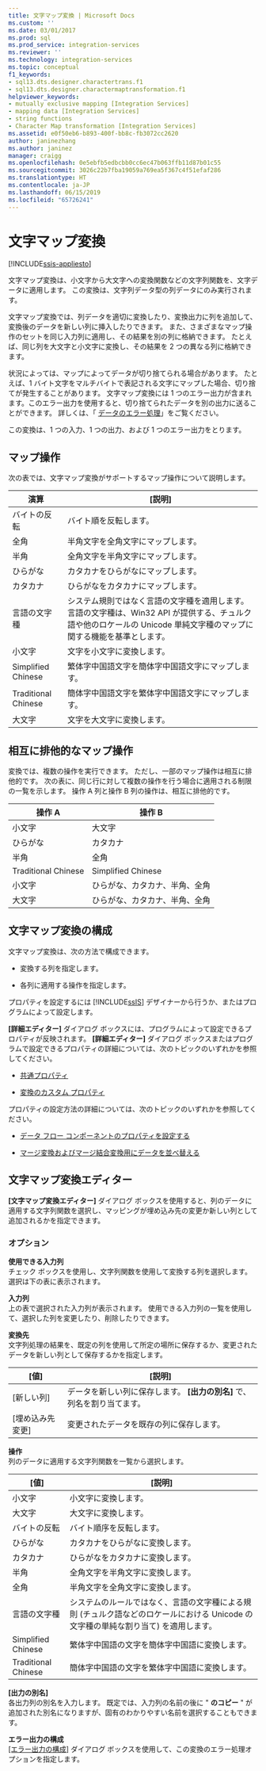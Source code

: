 ```yaml
---
title: 文字マップ変換 | Microsoft Docs
ms.custom: ''
ms.date: 03/01/2017
ms.prod: sql
ms.prod_service: integration-services
ms.reviewer: ''
ms.technology: integration-services
ms.topic: conceptual
f1_keywords:
- sql13.dts.designer.charactertrans.f1
- sql13.dts.designer.charactermaptransformation.f1
helpviewer_keywords:
- mutually exclusive mapping [Integration Services]
- mapping data [Integration Services]
- string functions
- Character Map transformation [Integration Services]
ms.assetid: e0f50eb6-b893-400f-bb8c-fb3072cc2620
author: janinezhang
ms.author: janinez
manager: craigg
ms.openlocfilehash: 0e5ebfb5edbcbb0cc6ec47b063ffb11d87b01c55
ms.sourcegitcommit: 3026c22b7fba19059a769ea5f367c4f51efaf286
ms.translationtype: HT
ms.contentlocale: ja-JP
ms.lasthandoff: 06/15/2019
ms.locfileid: "65726241"
---
```

# <a name="character-map-transformation"></a>文字マップ変換

[!INCLUDE[ssis-appliesto](../../../includes/ssis-appliesto-ssvrpluslinux-asdb-asdw-xxx.md)]


  文字マップ変換は、小文字から大文字への変換関数などの文字列関数を、文字データに適用します。 この変換は、文字列データ型の列データにのみ実行されます。  
  
 文字マップ変換では、列データを適切に変換したり、変換出力に列を追加して、変換後のデータを新しい列に挿入したりできます。 また、さまざまなマップ操作のセットを同じ入力列に適用し、その結果を別の列に格納できます。 たとえば、同じ列を大文字と小文字に変換し、その結果を 2 つの異なる列に格納できます。  
  
 状況によっては、マップによってデータが切り捨てられる場合があります。 たとえば、1 バイト文字をマルチバイトで表記される文字にマップした場合、切り捨てが発生することがあります。 文字マップ変換には 1 つのエラー出力が含まれます。このエラー出力を使用すると、切り捨てられたデータを別の出力に送ることができます。 詳しくは、「 [データのエラー処理](../../../integration-services/data-flow/error-handling-in-data.md)」をご覧ください。  
  
 この変換は、1 つの入力、1 つの出力、および 1 つのエラー出力をとります。  
  
## <a name="mapping-operations"></a>マップ操作  
 次の表では、文字マップ変換がサポートするマップ操作について説明します。  
  
|演算|[説明]|  
|---------------|-----------------|  
|バイトの反転|バイト順を反転します。|  
|全角|半角文字を全角文字にマップします。|  
|半角|全角文字を半角文字にマップします。|  
|ひらがな|カタカナをひらがなにマップします。|  
|カタカナ|ひらがなをカタカナにマップします。|  
|言語の文字種|システム規則ではなく言語の文字種を適用します。 言語の文字種は、Win32 API が提供する、チュルク語や他のロケールの Unicode 単純文字種のマップに関する機能を基準とします。|  
|小文字|文字を小文字に変換します。|  
|Simplified Chinese|繁体字中国語文字を簡体字中国語文字にマップします。|  
|Traditional Chinese|簡体字中国語文字を繁体字中国語文字にマップします。|  
|大文字|文字を大文字に変換します。|  
  
## <a name="mutually-exclusive-mapping-operations"></a>相互に排他的なマップ操作  
 変換では、複数の操作を実行できます。 ただし、一部のマップ操作は相互に排他的です。 次の表に、同じ行に対して複数の操作を行う場合に適用される制限の一覧を示します。 操作 A 列と操作 B 列の操作は、相互に排他的です。  
  
|操作 A|操作 B|  
|-----------------|-----------------|  
|小文字|大文字|  
|ひらがな|カタカナ|  
|半角|全角|  
|Traditional Chinese|Simplified Chinese|  
|小文字|ひらがな、カタカナ、半角、全角|  
|大文字|ひらがな、カタカナ、半角、全角|  
  
## <a name="configuration-of-the-character-map-transformation"></a>文字マップ変換の構成  
 文字マップ変換は、次の方法で構成できます。  
  
-   変換する列を指定します。  
  
-   各列に適用する操作を指定します。  
  
 プロパティを設定するには [!INCLUDE[ssIS](../../../includes/ssis-md.md)] デザイナーから行うか、またはプログラムによって設定します。  
  
 **[詳細エディター]** ダイアログ ボックスには、プログラムによって設定できるプロパティが反映されます。 **[詳細エディター]** ダイアログ ボックスまたはプログラムで設定できるプロパティの詳細については、次のトピックのいずれかを参照してください。  
  
-   [共通プロパティ](https://msdn.microsoft.com/library/51973502-5cc6-4125-9fce-e60fa1b7b796)  
  
-   [変換のカスタム プロパティ](../../../integration-services/data-flow/transformations/transformation-custom-properties.md)  
  
 プロパティの設定方法の詳細については、次のトピックのいずれかを参照してください。  
  
-   [データ フロー コンポーネントのプロパティを設定する](../../../integration-services/data-flow/set-the-properties-of-a-data-flow-component.md)  
  
-   [マージ変換およびマージ結合変換用にデータを並べ替える](../../../integration-services/data-flow/transformations/sort-data-for-the-merge-and-merge-join-transformations.md)  
  
## <a name="character-map-transformation-editor"></a>文字マップ変換エディター
  **[文字マップ変換エディター]** ダイアログ ボックスを使用すると、列のデータに適用する文字列関数を選択し、マッピングが埋め込み先の変更か新しい列として追加されるかを指定できます。  
  
### <a name="options"></a>オプション  
 **使用できる入力列**  
 チェック ボックスを使用し、文字列関数を使用して変換する列を選択します。 選択は下の表に表示されます。  
  
 **入力列**  
 上の表で選択された入力列が表示されます。 使用できる入力列の一覧を使用して、選択した列を変更したり、削除したりできます。  
  
 **変換先**  
 文字列処理の結果を、既定の列を使用して所定の場所に保存するか、変更されたデータを新しい列として保存するかを指定します。  
  
|[値]|[説明]|  
|-----------|-----------------|  
|[新しい列]|データを新しい列に保存します。 **[出力の別名]** で、列名を割り当てます。|  
|[埋め込み先変更]|変更されたデータを既存の列に保存します。|  
  
 **操作**  
 列のデータに適用する文字列関数を一覧から選択します。  
  
|[値]|[説明]|  
|-----------|-----------------|  
|小文字|小文字に変換します。|  
|大文字|大文字に変換します。|  
|バイトの反転|バイト順序を反転します。|  
|ひらがな|カタカナをひらがなに変換します。|  
|カタカナ|ひらがなをカタカナに変換します。|  
|半角|全角文字を半角文字に変換します。|  
|全角|半角文字を全角文字に変換します。|  
|言語の文字種|システムのルールではなく、言語の文字種による規則 (チュルク語などのロケールにおける Unicode の文字種の単純な割り当て) を適用します。|  
|Simplified Chinese|繁体字中国語の文字を簡体字中国語に変換します。|  
|Traditional Chinese|簡体字中国語の文字を繁体字中国語に変換します。|  
  
 **[出力の別名]**  
 各出力列の別名を入力します。 既定では、入力列の名前の後に " **のコピー** " が追加された別名になりますが、固有のわかりやすい名前を選択することもできます。  
  
 **エラー出力の構成**  
 [[エラー出力の構成]](https://msdn.microsoft.com/library/5f8da390-fab5-44f8-b268-d8fa313ce4b9) ダイアログ ボックスを使用して、この変換のエラー処理オプションを指定します。  
  
  
